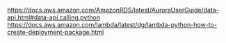 https://docs.aws.amazon.com/AmazonRDS/latest/AuroraUserGuide/data-api.html#data-api.calling.python
https://docs.aws.amazon.com/lambda/latest/dg/lambda-python-how-to-create-deployment-package.html
